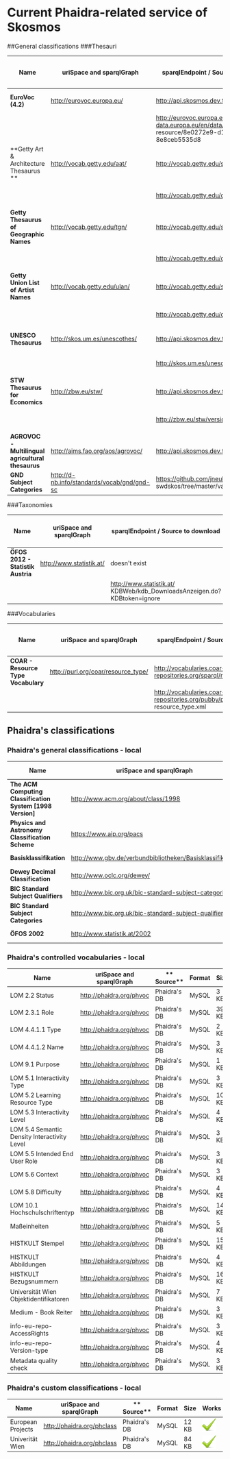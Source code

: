 # Current Phaidra-related service of Skosmos

##General classifications
###Thesauri

| **Name** | **uriSpace and sparqlGraph** | **sparqlEndpoint / Source to download** |**Format** | **Text-index / TDB Size** | **Works** |
| -- | -- | -- | -- | -- | -- |
| **EuroVoc (4.2)**| http://eurovoc.europa.eu/ |  http://api.skosmos.dev.finto.fi/sparql | SKOS | Yes  |  online ![](Images/tick.png) |
| | | http://eurovoc.europa.eu/http://open-data.europa.eu/en/data/dataset/eurovoc/ resource/8e0272e9-d12a-4e78-9fe7-8e8ceb5535d8 |.rdf |  900 MB | local ![](Images/tick.png) |
| **Getty Art & Architecture Thesaurus ** |http://vocab.getty.edu/aat/ | http://vocab.getty.edu/sparql | SKOS | *No* | online ![](Images/delete.png) |
| | | http://vocab.getty.edu/dataset/aat/full.zip | .nt | 5,9 GB | local ![](Images/tick.png)|  
| **Getty Thesaurus of Geographic Names** | http://vocab.getty.edu/tgn/ | http://vocab.getty.edu/sparql | SKOS | *No* | online ![](Images/delete.png)| 
| | | http://vocab.getty.edu/dataset/tgn/full.zip | .nt |69 GB | (local) ![](Images/tick.png) |
| **Getty Union List of Artist Names** | http://vocab.getty.edu/ulan/ | http://vocab.getty.edu/sparql | SKOS | *No* | online ![](Images/delete.png)| 
| | | http://vocab.getty.edu/dataset/ulan/full.zip | .nt |16 GB | (local) ![](Images/tick.png) |
|  **UNESCO Thesaurus** | http://skos.um.es/unescothes/ | http://api.skosmos.dev.finto.fi/sparql | SKOS | Yes | online ![](Images/tick.png) |
|  |   | http://skos.um.es/unescothes/ |  .rdf| 320 MB  | local ![](Images/tick.png) |
| **STW Thesaurus for Economics** | http://zbw.eu/stw/ | http://api.skosmos.dev.finto.fi/sparql | SKOS | Yes  | online ![](Images/tick.png) |
| | | http://zbw.eu/stw/version/latest/about | .rdf / .nt / .ttl | ![](Images/question_mark.png) |  (local) ![](Images/tick.png)  |
| **AGROVOC - Multilingual agricultural thesaurus** | http://aims.fao.org/aos/agrovoc/ | http://api.skosmos.dev.finto.fi/sparql | SKOS | Yes | online ![](Images/tick.png) |
| **GND Subject Categories** | http://d-nb.info/standards/vocab/gnd/gnd-sc | https://github.com/jneubert/ swdskos/tree/master/var/2016-02/src |  rdf |  ![](Images/question_mark.png) | local ![](Images/tick.png)|

###Taxonomies

| **Name** | **uriSpace and sparqlGraph** | **sparqlEndpoint / Source to download** |**Format** | **Text-index / TDB Size** | **Works** |
| -- | -- | -- | -- | -- | -- |
| **ÖFOS 2012 - Statistik Austria** | http://www.statistik.at/ | doesn't exist | -  | - | online ![](Images/delete.png)  | 
|  |  | http://www.statistik.at/ KDBWeb/kdb_DownloadsAnzeigen.do?KDBtoken=ignore | CSV, PDF, XLS | 900 MB  | local ![](Images/tick.png)  |

###Vocabularies

| **Name** | **uriSpace and sparqlGraph** | **sparqlEndpoint / Source to download** |**Format** | **Text-index / TDB Size** | **Works** |
| -- | -- | -- | -- | -- | -- |
| **COAR - Resource Type Vocabulary** |  http://purl.org/coar/resource_type/ | http://vocabularies.coar-repositories.org/sparql/repositories/coar | *SKOS-XL* | ![](Images/question_mark.png) | online ![](Images/delete.png) |
| | | http://vocabularies.coar-repositories.org/pubby/page/ resource_type.xml | SKOS-XL | 60 MB  | local ![](Images/tick.png) |


## Phaidra's classifications
### Phaidra's general classifications - local

| **Name** | **uriSpace and sparqlGraph** | ** Source** |**Format** | **Size** | **Works** |
| -- | -- | -- | -- | -- | -- |
| **The ACM Computing Classification System [1998 Version]**| http://www.acm.org/about/class/1998 | Phaidra's DB | MySQL | 1,2 MB | ![](Images/tick.png) | 
| **Physics and Astronomy Classification Scheme** | https://www.aip.org/pacs | Phaidra's DB | MySQL | 4,6 MB | ![](Images/tick.png) |
| **Basisklassifikation** | http://www.gbv.de/verbundbibliotheken/Basisklassifikation | Phaidra's DB | MySQL | 1,7 MB | ![](Images/tick.png) |
| **Dewey Decimal Classification** | http://www.oclc.org/dewey/ | Phaidra's DB | MySQL | 1,3 MB | ![](Images/tick.png) |
| **BIC Standard Subject Qualifiers** | http://www.bic.org.uk/bic-standard-subject-categories/ | Phaidra's DB | MySQL | 533 KB | ![](Images/tick.png) |
| **BIC Standard Subject Categories** | http://www.bic.org.uk/bic-standard-subject-qualifiers/ | Phaidra's DB | MySQL | 1,6 MB | ![](Images/tick.png) | 
| **ÖFOS 2002** | http://www.statistik.at/2002 | Phaidra's DB | MySQL | 1,3 MB | ![](Images/tick.png) | 

### Phaidra's controlled vocabularies - local

| **Name** | **uriSpace and sparqlGraph** | ** Source** |**Format** | **Size** | **Works** |
| -- | -- | -- | -- | -- | -- |
| LOM 2.2 Status | http://phaidra.org/phvoc | Phaidra's DB | MySQL | 3 KB  |  ![](Images/tick.png) |
| LOM 2.3.1 Role | http://phaidra.org/phvoc | Phaidra's DB | MySQL | 39 KB |  ![](Images/tick.png) |
| LOM 4.4.1.1 Type | http://phaidra.org/phvoc | Phaidra's DB | MySQL | 2 KB |  ![](Images/tick.png) |
| LOM 4.4.1.2 Name | http://phaidra.org/phvoc | Phaidra's DB | MySQL | 3 KB |  ![](Images/tick.png) |
| LOM 9.1 Purpose | http://phaidra.org/phvoc | Phaidra's DB | MySQL | 1 KB |  ![](Images/tick.png) |
| LOM 5.1 Interactivity Type | http://phaidra.org/phvoc | Phaidra's DB | MySQL | 3 KB |  ![](Images/tick.png) |
| LOM 5.2 Learning Resource Type | http://phaidra.org/phvoc | Phaidra's DB | MySQL | 10 KB |  ![](Images/tick.png) |
| LOM 5.3 Interactivity Level | http://phaidra.org/phvoc | Phaidra's DB | MySQL | 4 KB |  ![](Images/tick.png) |
| LOM 5.4 Semantic Density Interactivity Level | http://phaidra.org/phvoc | Phaidra's DB | MySQL | 3 KB |  ![](Images/tick.png) |
| LOM 5.5 Intended End User Role | http://phaidra.org/phvoc | Phaidra's DB | MySQL | 3 KB  |  ![](Images/tick.png) |
| LOM 5.6 Context | http://phaidra.org/phvoc | Phaidra's DB | MySQL | 3 KB |  ![](Images/tick.png) |
| LOM 5.8 Difficulty | http://phaidra.org/phvoc | Phaidra's DB | MySQL | 4 KB |  ![](Images/tick.png) |
| LOM 10.1 Hochschulschriftentyp | http://phaidra.org/phvoc | Phaidra's DB | MySQL | 14 KB |  ![](Images/tick.png) |
| Maßeinheiten | http://phaidra.org/phvoc | Phaidra's DB | MySQL | 5 KB |  ![](Images/tick.png) |
| HISTKULT Stempel | http://phaidra.org/phvoc | Phaidra's DB | MySQL | 15 KB |  ![](Images/tick.png) |
| HISTKULT Abbildungen | http://phaidra.org/phvoc | Phaidra's DB | MySQL | 4 KB |  ![](Images/tick.png) |
| HISTKULT Bezugsnummern | http://phaidra.org/phvoc | Phaidra's DB | MySQL | 16 KB |  ![](Images/tick.png) |
| Universität Wien Objektidentifikatoren | http://phaidra.org/phvoc | Phaidra's DB | MySQL | 7 KB |  ![](Images/tick.png) |
| Medium - Book Reiter | http://phaidra.org/phvoc | Phaidra's DB | MySQL | 3 KB |  ![](Images/tick.png) |
| info-eu-repo-AccessRights | http://phaidra.org/phvoc | Phaidra's DB | MySQL | 3 KB |  ![](Images/tick.png) |
| info-eu-repo-Version-type | http://phaidra.org/phvoc | Phaidra's DB | MySQL | 4 KB |  ![](Images/tick.png) |
| Metadata quality check | http://phaidra.org/phvoc | Phaidra's DB | MySQL | 3 KB |  ![](Images/tick.png) |



### Phaidra's custom classifications - local

| **Name** | **uriSpace and sparqlGraph** | ** Source** |**Format** | **Size** | **Works** |
| -- | -- | -- | -- | -- | -- |
| European Projects |  http://phaidra.org/phclass | Phaidra's DB | MySQL | 12 KB  |  ![](Images/tick.png) |
| Univerität Wien |http://phaidra.org/phclass | Phaidra's DB | MySQL | 84 KB |  ![](Images/tick.png) |